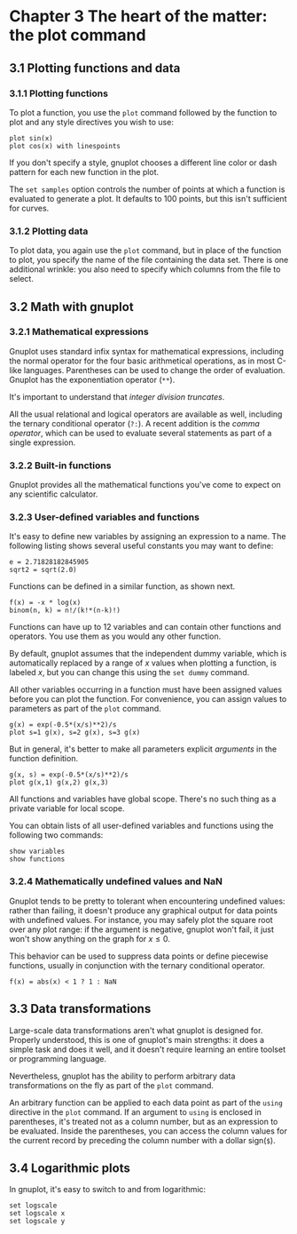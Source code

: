 # Chapter 3 The heart of the matter: the plot command

## 3.1 Plotting functions and data

### 3.1.1 Plotting functions

To plot a function, you use the `plot` command followed by the function
to plot and any style directives you wish to use:

```gnuplot
plot sin(x)
plot cos(x) with linespoints
```

If you don't specify a style, gnuplot chooses a different line color or
dash pattern for each new function in the plot.

The `set samples` option controls the number of points at which a
function is evaluated to generate a plot. It defaults to 100 points, but
this isn't sufficient for curves.

### 3.1.2 Plotting data

To plot data, you again use the `plot` command, but in place of the
function to plot, you specify the name of the file containing the
data set. There is one additional wrinkle: you also need to specify
which columns from the file to select.

## 3.2 Math with gnuplot

### 3.2.1 Mathematical expressions

Gnuplot uses standard infix syntax for mathematical expressions,
including the normal operator for the four basic arithmetical
operations, as in most C-like languages. Parentheses can be used to
change the order of evaluation. Gnuplot has the exponentiation operator
(`**`).

It's important to understand that *integer division truncates*.

All the usual relational and logical operators are available as well,
including the ternary conditional operator (`?:`). A recent addition is
the *comma operator*, which can be used to evaluate several statements
as part of a single expression.

### 3.2.2 Built-in functions

Gnuplot provides all the mathematical functions you've come to expect on
any scientific calculator.

### 3.2.3 User-defined variables and functions

It's easy to define new variables by assigning an expression to a name.
The following listing shows several useful constants you may want to
define:

```gnuplot
e = 2.71828182845905
sqrt2 = sqrt(2.0)
```

Functions can be defined in a similar function, as shown next.

```gnuplot
f(x) = -x * log(x)
binom(n, k) = n!/(k!*(n-k)!)
```

Functions can have up to 12 variables and can contain other functions and
operators. You use them as you would any other function.

By default, gnuplot assumes that the independent dummy variable, which is
automatically replaced by a range of $x$ values when plotting a function,
is labeled $x$, but you can change this using the `set dummy` command.

All other variables occurring in a function must have been assigned
values before you can plot the function. For convenience, you can assign
values to parameters as part of the `plot` command.

```gnuplot
g(x) = exp(-0.5*(x/s)**2)/s
plot s=1 g(x), s=2 g(x), s=3 g(x)
```

But in general, it's better to make all parameters explicit *arguments*
in the function definition.

```gnuplot
g(x, s) = exp(-0.5*(x/s)**2)/s
plot g(x,1) g(x,2) g(x,3)
```

All functions and variables have global scope. There's no such thing as
a private variable for local scope.

You can obtain lists of all user-defined variables and functions using
the following two commands:

```gnuplot
show variables
show functions
```

### 3.2.4 Mathematically undefined values and NaN

Gnuplot tends to be pretty to tolerant when encountering undefined
values: rather than failing, it doesn't produce any graphical output for
data points with undefined values. For instance, you may safely plot the
square root over any plot range: if the argument is negative, gnuplot
won't fail, it just won't show anything on the graph for $x \leq 0$.

This behavior can be used to suppress data points or define piecewise
functions, usually in conjunction with the ternary conditional operator.

```gnuplot
f(x) = abs(x) < 1 ? 1 : NaN
```

## 3.3 Data transformations

Large-scale data transformations aren't what gnuplot is designed for.
Properly understood, this is one of gnuplot's main strengths: it does
a simple task and does it well, and it doesn't require learning an
entire toolset or programming language.

Nevertheless, gnuplot has the ability to perform arbitrary data
transformations on the fly as part of the `plot` command.

An arbitrary function can be applied to each data point as part of the
`using` directive in the `plot` command. If an argument to `using` is
enclosed in parentheses, it's treated not as a column number, but as
an expression to be evaluated. Inside the parentheses, you can access
the column values for the current record by preceding the column number
with a dollar sign(`$`).

## 3.4 Logarithmic plots

In gnuplot, it's easy to switch to and from logarithmic:

```gnuplot
set logscale
set logscale x
set logscale y
```
